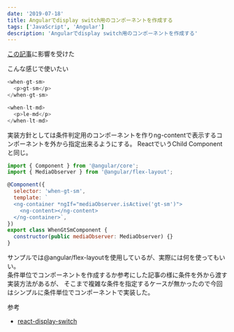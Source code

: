 ```yaml
---
date: '2019-07-18'
title: Angularでdisplay switch用のコンポーネントを作成する
tags: ['JavaScript', 'Angular']
description: 'Angularでdisplay switch用のコンポーネントを作成する'
---
```


[この記事](https://scrapbox.io/shokai/react-display-switch)に影響を受けた

こんな感じで使いたい
```javascript
<when-gt-sm>
  <p>gt-sm</p>
</when-gt-sm>

<when-lt-md>
  <p>le-md</p>
</when-lt-md>
```

実装方針としては条件判定用のコンポーネントを作りng-contentで表示するコンポーネントを外から指定出来るようにする。
ReactでいうChild Componentと同じ。

```javascript
import { Component } from '@angular/core';
import { MediaObserver } from '@angular/flex-layout';

@Component({
  selector: 'when-gt-sm',
  template: `
  <ng-container *ngIf="mediaObserver.isActive('gt-sm')">
    <ng-content></ng-content>
  </ng-container>`,
})
export class WhenGtSmComponent {
  constructor(public mediaObserver: MediaObserver) {}
}
```

サンプルでは@angular/flex-layoutを使用しているが、実際には何を使ってもいい。  
条件単位でコンポーネントを作成するか参考にした記事の様に条件を外から渡す実装方法があるが、
そこまで複雑な条件を指定するケースが無かったので今回はシンプルに条件単位でコンポーネントで実装した。

参考
* [react-display-switch](https://scrapbox.io/shokai/react-display-switch)